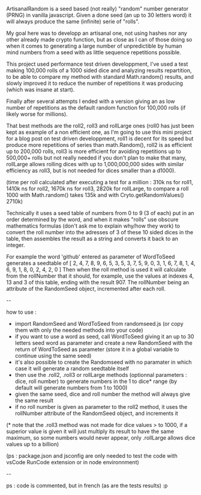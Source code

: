 ArtisanalRandom is a seed based (not really) "random" number generator (PRNG) in vanilla javascript. Given a done seed (an up to 30 letters word) it will always produce the same (infinite) serie of "rolls".

My goal here was to developp an artisanal one, not using hashes nor any other already made crypto function, but as close as I can of those doing so when it comes to generating a large number of unpredictible by human mind numbers from a seed with as little sequence repetitions possible. 

This project used performance test driven developpment, I've used a test making 100,000 rolls of a 1000 sided dice and analyzing results repartition, to be able to compare my method with standard Math.random() results, and slowly improved it to reduce the number of repetitions it was producing (which was insane at start).

Finally after several attempts I ended with a version giving an as low number of repetitions as the default random function for 100,000 rolls (if likely worse for millions).

That best methods are the roll2, roll3 and rollLarge ones (roll0 has just been kept as example of a non efficient one, as I'm going to use this mini project for a blog post on test driven developpment, roll1 is decent for its speed but produce more repetitions of series than math.Random(), roll2 is as efficient up to 200,000 rolls, roll3 is more efficient for avoiding repetitions up to 500,000+ rolls but not really needed if you don't plan to make that many, rollLarge allows rolling dices with up to 1,000,000,000 sides with similar efficiency as roll3, but is not needed for dices smaller than a d1000).

(time per roll calculated after executing a test for a million : 310k ns for roll1, 1410k ns for roll2, 1670k ns for roll3, 2820k for rollLarge, to compare a roll 1000 with Math.random() takes 135k and with Cryto.getRandomValues() 2710k)

Technically it uses a seed table of numbers from 0 to 9 (3 of each) put in an order determined by the word, and when it makes "rolls" use obscure mathematics formulas (don't ask me to explain why/how they work) to convert the roll number into the adresses of 3 of these 10 sided dices in the table, then assembles the result as a string and converts it back to an integer.

For example the word 'github' entered as parameter of WordToSeed generates a seedtable of 
[  2, 4, 7, 8, 9, 6, 5, 3, 5,
  3, 7, 5, 9, 0, 3, 1, 6, 7,
  8, 1, 4, 6, 9, 1, 8, 0, 2,
  4, 2, 0
]
Then when the roll method is used it will calculate from the rollNumber that it should, for example, use the values at indexes 4, 13 and 3 of this table, ending with the result 907.
The rollNumber being an attribute of the RandomSeed object, incremented after each roll.

--

how to use : 
 - import RandomSeed and WordToSeed from randomseed.js (or copy them with only the needed methods into your code)
 - if you want to use a word as seed, call WordToSeed giving it an up to 30 letters seed word as parameter and create a new RandomSeed with the return of WordToSeed as parameter (store it in a global variable to continue using the same seed)
 - it's also possible to create the Randomseed with no paramater in which case it will generate a random seedtable itself 
 - then use the .roll2, .roll3 or rollLarge methods (optionnal parameters : dice, roll number) to generate numbers in the 1 to dice* range (by default will generate numbers from 1 to 1000)
 - given the same seed, dice and roll number the method will always give the same result
 - if no roll number is given as parameter to the roll2 method, it uses the rollNumber attribute of the RandomSeed object, and increments it

 (* note that the .roll3 method was not made for dice values > to 1000, if a superior value is given it will just multiply its result to have the same maximum, so some numbers would never appear, only .rollLarge allows dice values up to a billion)

 (ps : package.json and jsconfig are only needed to test the code with vsCode RunCode extension or in node environnment)

--

ps : code is commented, but in french (as are the tests results) :p
